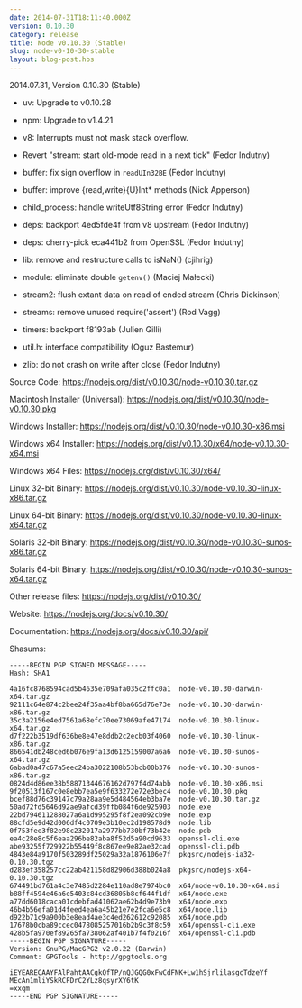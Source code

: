 ```yaml
---
date: 2014-07-31T18:11:40.000Z
version: 0.10.30
category: release
title: Node v0.10.30 (Stable)
slug: node-v0-10-30-stable
layout: blog-post.hbs
---
```


2014.07.31, Version 0.10.30 (Stable)

* uv: Upgrade to v0.10.28

* npm: Upgrade to v1.4.21

* v8: Interrupts must not mask stack overflow.

* Revert "stream: start old-mode read in a next tick" (Fedor Indutny)

* buffer: fix sign overflow in `readUIn32BE` (Fedor Indutny)

* buffer: improve {read,write}{U}Int* methods (Nick Apperson)

* child_process: handle writeUtf8String error (Fedor Indutny)

* deps: backport 4ed5fde4f from v8 upstream (Fedor Indutny)

* deps: cherry-pick eca441b2 from OpenSSL (Fedor Indutny)

* lib: remove and restructure calls to isNaN() (cjihrig)

* module: eliminate double `getenv()` (Maciej Małecki)

* stream2: flush extant data on read of ended stream (Chris Dickinson)

* streams: remove unused require('assert') (Rod Vagg)

* timers: backport f8193ab (Julien Gilli)

* util.h: interface compatibility (Oguz Bastemur)

* zlib: do not crash on write after close (Fedor Indutny)

Source Code: https://nodejs.org/dist/v0.10.30/node-v0.10.30.tar.gz

Macintosh Installer (Universal): https://nodejs.org/dist/v0.10.30/node-v0.10.30.pkg

Windows Installer: https://nodejs.org/dist/v0.10.30/node-v0.10.30-x86.msi

Windows x64 Installer: https://nodejs.org/dist/v0.10.30/x64/node-v0.10.30-x64.msi

Windows x64 Files: https://nodejs.org/dist/v0.10.30/x64/

Linux 32-bit Binary: https://nodejs.org/dist/v0.10.30/node-v0.10.30-linux-x86.tar.gz

Linux 64-bit Binary: https://nodejs.org/dist/v0.10.30/node-v0.10.30-linux-x64.tar.gz

Solaris 32-bit Binary: https://nodejs.org/dist/v0.10.30/node-v0.10.30-sunos-x86.tar.gz

Solaris 64-bit Binary: https://nodejs.org/dist/v0.10.30/node-v0.10.30-sunos-x64.tar.gz

Other release files: https://nodejs.org/dist/v0.10.30/

Website: https://nodejs.org/docs/v0.10.30/

Documentation: https://nodejs.org/docs/v0.10.30/api/

Shasums:
```
-----BEGIN PGP SIGNED MESSAGE-----
Hash: SHA1

4a16fc8768594cad5b4635e709afa035c2ffc0a1  node-v0.10.30-darwin-x64.tar.gz
92111c64e874c2bee24f35aa4bf8ba665d76e73e  node-v0.10.30-darwin-x86.tar.gz
35c3a2156e4ed7561a68efc70ee73069afe47174  node-v0.10.30-linux-x64.tar.gz
d7f222b3519df636be8e47e8ddb2c2ecb03f4060  node-v0.10.30-linux-x86.tar.gz
866541db248ced6b076e9fa13d6125159007a6a6  node-v0.10.30-sunos-x64.tar.gz
6abad0a47c67a5eec24ba3022108b53bcb00b376  node-v0.10.30-sunos-x86.tar.gz
0824d4d86ee38b58871344676162d797f4d74abb  node-v0.10.30-x86.msi
9f20513f167c0e8ebb7ea5e9f633272e72e3bec4  node-v0.10.30.pkg
bcef88d76c39147c79a28aa9e5d484564eb3ba7e  node-v0.10.30.tar.gz
50ad72fd5646d92ae9afcd39ffb084f6de925903  node.exe
22bd794611288027a6a1d995295f8f2ea092cb9e  node.exp
88cfd5e9d42d006df4c0709e3b10ec2d198578d9  node.lib
0f753fee3f82e98c232017a2977bb730bf73b42e  node.pdb
ea4c28e8c5f6eaa296be82aba8f52d5a90cd9633  openssl-cli.exe
abe93255f729922b55449f8c867ee9e82ae32cad  openssl-cli.pdb
4843e84a9170f503289df25029a32a1876106e7f  pkgsrc/nodejs-ia32-0.10.30.tgz
d283ef358257cc22ab421158d82906d388b024a8  pkgsrc/nodejs-x64-0.10.30.tgz
674491bd761a4c3e7485d2284e110ad8e7974bc0  x64/node-v0.10.30-x64.msi
b88ff4594e46a6e5403c84cd36805b8cf644f1df  x64/node.exe
a77dd6018caca01cdebfad41062ae62b4d9e73b9  x64/node.exp
46b4b56efa01d4feed4ea6a45b21e7e2fca6e5c8  x64/node.lib
d922b71c9a900b3e8ead4ae3c4ed262612c92085  x64/node.pdb
17678b0cba89ccec0478085257016b2b9c3f8c59  x64/openssl-cli.exe
428b5fa970ef89265fa738062af401b7f4f0216f  x64/openssl-cli.pdb
-----BEGIN PGP SIGNATURE-----
Version: GnuPG/MacGPG2 v2.0.22 (Darwin)
Comment: GPGTools - http://gpgtools.org

iEYEARECAAYFAlPahtAACgkQfTP/nQJGQG0xFwCdFNK+Lw1hSjrlilasgcTdzeYf
MEcAn1mliYSkRCFDrC2YLz8qsyrXY6tK
=xxqm
-----END PGP SIGNATURE-----
```
